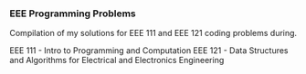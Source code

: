 ### EEE Programming Problems

Compilation of my solutions for EEE 111 and EEE 121 coding problems during. 

EEE 111 - Intro to Programming and Computation
EEE 121 - Data Structures and Algorithms for Electrical and Electronics Engineering
